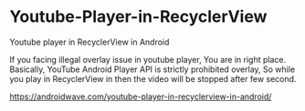 # Youtube-Player-in-RecyclerView
Youtube player in RecyclerView in Android

If you facing illegal overlay issue in youtube player, You are in right place. Basically,
YouTube Android Player API is strictly prohibited overlay, So while you play in RecyclerView in then the video will be stopped after few second.

https://androidwave.com/youtube-player-in-recyclerview-in-android/
